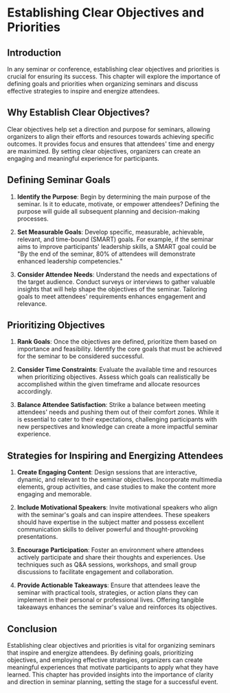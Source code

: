 Establishing Clear Objectives and Priorities
=====================================================

Introduction
------------

In any seminar or conference, establishing clear objectives and priorities is crucial for ensuring its success. This chapter will explore the importance of defining goals and priorities when organizing seminars and discuss effective strategies to inspire and energize attendees.

Why Establish Clear Objectives?
-------------------------------

Clear objectives help set a direction and purpose for seminars, allowing organizers to align their efforts and resources towards achieving specific outcomes. It provides focus and ensures that attendees' time and energy are maximized. By setting clear objectives, organizers can create an engaging and meaningful experience for participants.

Defining Seminar Goals
----------------------

1. **Identify the Purpose**: Begin by determining the main purpose of the seminar. Is it to educate, motivate, or empower attendees? Defining the purpose will guide all subsequent planning and decision-making processes.

2. **Set Measurable Goals**: Develop specific, measurable, achievable, relevant, and time-bound (SMART) goals. For example, if the seminar aims to improve participants' leadership skills, a SMART goal could be "By the end of the seminar, 80% of attendees will demonstrate enhanced leadership competencies."

3. **Consider Attendee Needs**: Understand the needs and expectations of the target audience. Conduct surveys or interviews to gather valuable insights that will help shape the objectives of the seminar. Tailoring goals to meet attendees' requirements enhances engagement and relevance.

Prioritizing Objectives
-----------------------

1. **Rank Goals**: Once the objectives are defined, prioritize them based on importance and feasibility. Identify the core goals that must be achieved for the seminar to be considered successful.

2. **Consider Time Constraints**: Evaluate the available time and resources when prioritizing objectives. Assess which goals can realistically be accomplished within the given timeframe and allocate resources accordingly.

3. **Balance Attendee Satisfaction**: Strike a balance between meeting attendees' needs and pushing them out of their comfort zones. While it is essential to cater to their expectations, challenging participants with new perspectives and knowledge can create a more impactful seminar experience.

Strategies for Inspiring and Energizing Attendees
-------------------------------------------------

1. **Create Engaging Content**: Design sessions that are interactive, dynamic, and relevant to the seminar objectives. Incorporate multimedia elements, group activities, and case studies to make the content more engaging and memorable.

2. **Include Motivational Speakers**: Invite motivational speakers who align with the seminar's goals and can inspire attendees. These speakers should have expertise in the subject matter and possess excellent communication skills to deliver powerful and thought-provoking presentations.

3. **Encourage Participation**: Foster an environment where attendees actively participate and share their thoughts and experiences. Use techniques such as Q\&A sessions, workshops, and small group discussions to facilitate engagement and collaboration.

4. **Provide Actionable Takeaways**: Ensure that attendees leave the seminar with practical tools, strategies, or action plans they can implement in their personal or professional lives. Offering tangible takeaways enhances the seminar's value and reinforces its objectives.

Conclusion
----------

Establishing clear objectives and priorities is vital for organizing seminars that inspire and energize attendees. By defining goals, prioritizing objectives, and employing effective strategies, organizers can create meaningful experiences that motivate participants to apply what they have learned. This chapter has provided insights into the importance of clarity and direction in seminar planning, setting the stage for a successful event.
